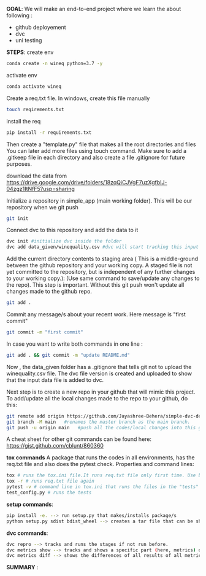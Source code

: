**GOAL**:
We will make an end-to-end project where we learn the about following :
- github deployement
- dvc
- uni testing 

**STEPS**:
create env
```bash
conda create -n wineq python=3.7 -y
```
activate env
```bash
conda activate wineq
```

Create a req.txt file. In windows, create this file manually
```bash
touch reqirements.txt
```
install the req
```bash
pip install -r requirements.txt
```
Then create a "template.py" file that makes all the root directories and files You can later add more files using touch command. Make sure to add a .gitkeep file in each directory and also create a file .gitignore for future purposes.

download the data from
https://drive.google.com/drive/folders/18zqQiCJVgF7uzXgfbIJ-04zgz1ItNfF5?usp=sharing

Initialize a repository in simple_app (main working folder). This will be our repository when we git push
```bash
git init
```

Connect dvc to this repository and add the data to it
``` bash
dvc init #initialize dvc inside the folder
dvc add data_given/winequality.csv #dvc will start tracking this input file from here onwards
```

Add the current directory contents to staging area ( This is a middle-ground between the github repository and your working copy. A staged file is not yet committed to the repository, but is independent of any further changes to your working copy.): (Use same command to save/update any changes to the repo). This step is important. Without this git push won't update all changes made to the github repo.
```bash
git add .
```
Commit any message/s about your recent work. Here message is "first commit"
```bash
git commit -m "first commit"
```
In case you want to write both commands in one line :
```bash
git add . && git commit -m "update README.md"
```
Now , the data_given folder has a .gitignore that tells git not to upload the winequality.csv file. The dvc file version is created and uploaded to show that the input data file is added to dvc. 


 Next step is to create a new repo in your github that will mimic this project. To add/update all the local changes made to the repo to your github, do this:
 ```bash
 git remote add origin https://github.com/Jayashree-Behera/simple-dvc-demo.git  #this step is done only once to link the repo to your project
 git branch -M main   #renames the master branch as the main branch. 
 git push -u origin main   #push all the codes/local changes into this github repo to the main branch
 ```

 A cheat sheet for other git commands can be found here:
 https://gist.github.com/cblunt/860360

**tox commands**
A package that runs the codes in all environments, has the req.txt file and also does the pytest check. Properties and command lines:
```bash
tox # runs the tox.ini file.It runs req.txt file only first time. Use below command to run it again
tox -r # runs req.txt file again
pytest -v # command line in tox.ini that runs the files in the "tests" folder 
test_config.py # runs the tests
```

**setup commands**:
```bash
pip install -e. --> run setup.py that makes/installs package/s
python setup.py sdist bdist_wheel --> creates a tar file that can be shared to download the libraries involved.
```

**dvc commands**:
```bash
dvc repro --> tracks and runs the stages if not run before.
dvc metrics show --> tracks and shows a specific part (here, metrics) of a stage
dvc metrics diff --> shows the differences of all results of all metrics used in past and present
```
**SUMMARY** :
